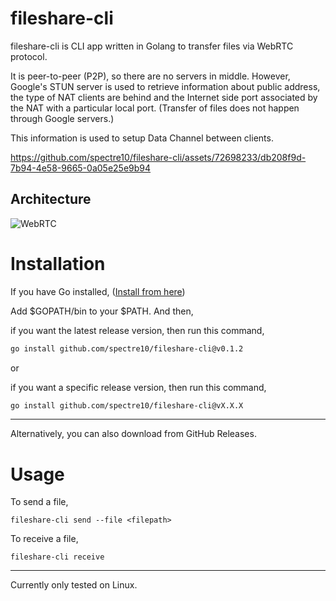 # fileshare-cli

fileshare-cli is CLI app written in Golang to transfer files via WebRTC protocol.

It is peer-to-peer (P2P), so there are no servers in middle. However, Google's STUN server is used to retrieve information about public address, the type of NAT clients are behind and the Internet side port associated by the NAT with a particular local port. (Transfer of files does not happen through Google servers.)

This information is used to setup Data Channel between clients.

https://github.com/spectre10/fileshare-cli/assets/72698233/db208f9d-7b94-4e58-9665-0a05e25e9b94


## Architecture

![WebRTC](https://github.com/spectre10/fileshare-cli/assets/72698233/5a13a571-51f6-400d-b534-492f9c38bc79)

# Installation

If you have Go installed, ([Install from here](https://go.dev/doc/install))

Add $GOPATH/bin to your $PATH. And then,

if you want the latest release version, then run this command,
```sh
go install github.com/spectre10/fileshare-cli@v0.1.2
```
or

if you want a specific release version, then run this command,
```sh
go install github.com/spectre10/fileshare-cli@vX.X.X
```
***

Alternatively, you can also download from GitHub Releases.

# Usage

To send a file,
```
fileshare-cli send --file <filepath>
```

To receive a file,
```
fileshare-cli receive
```

-----------------------------------
Currently only tested on Linux.
